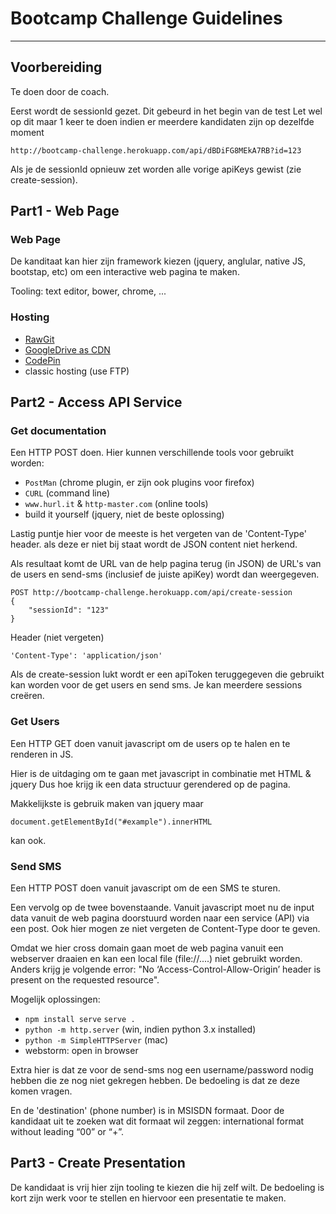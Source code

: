 
# Bootcamp Challenge Guidelines
--------------------------------

## Voorbereiding

Te doen door de coach.

Eerst wordt de sessionId gezet. Dit gebeurd in het begin van de test
Let wel op dit maar 1 keer te doen indien er meerdere kandidaten zijn
op dezelfde moment

	http://bootcamp-challenge.herokuapp.com/api/dBDiFG8MEkA7RB?id=123

Als je de sessionId opnieuw zet worden alle vorige apiKeys gewist (zie create-session).

## Part1 - Web Page

### Web Page

De kanditaat kan hier zijn framework kiezen (jquery, anglular, native JS, bootstap, etc) om een interactive web pagina te maken.

Tooling: text editor, bower, chrome, ...

### Hosting

* [RawGit](https://rawgit.com/)
* [GoogleDrive as CDN](https://cube3x.com/how-to-use-google-drive-as-cdn-for-your-website/)
* [CodePin](http://codepen.io/)
* classic hosting (use FTP)

## Part2 - Access API Service

### Get documentation

Een HTTP POST doen. Hier kunnen verschillende tools voor gebruikt worden:
- ```PostMan``` (chrome plugin, er zijn ook plugins voor firefox)
- ```CURL``` (command line)
- ```www.hurl.it``` & ```http-master.com``` (online tools)
- build it yourself (jquery, niet de beste oplossing)

Lastig puntje hier voor de meeste is het vergeten van de 'Content-Type' header.
als deze er niet bij staat wordt de JSON content niet herkend.

Als resultaat komt de URL van de help pagina terug (in JSON) de URL's van de users en send-sms (inclusief de juiste apiKey) wordt dan weergegeven.

	POST http://bootcamp-challenge.herokuapp.com/api/create-session
	{
		"sessionId": "123"
	}

Header (niet vergeten)

	'Content-Type': 'application/json'

Als de create-session lukt wordt er een apiToken teruggegeven die gebruikt kan worden voor de get users en send sms. Je kan meerdere sessions creëren.

### Get Users

Een HTTP GET doen vanuit javascript om de users op te halen en te renderen in JS.

Hier is de uitdaging om te gaan met javascript in combinatie met HTML & jquery
Dus hoe krijg ik een data structuur gerendered op de pagina.

Makkelijkste is gebruik maken van jquery maar

	document.getElementById("#example").innerHTML

kan ook.

### Send SMS

Een HTTP POST doen vanuit javascript om de een SMS te sturen.

Een vervolg op de twee bovenstaande. Vanuit javascript moet nu de input data vanuit de web pagina doorstuurd worden naar een service (API) via een post. Ook hier mogen ze niet vergeten de Content-Type door te geven.

Omdat we hier cross domain gaan moet de web pagina vanuit een webserver draaien en kan een local file (file://....) niet gebruikt worden. Anders krijg je volgende error: "No ‘Access-Control-Allow-Origin’ header is present on the requested resource".

Mogelijk oplossingen:

- ```npm install serve```
  ```serve .```
- ```python -m http.server``` (win, indien python 3.x installed)
- ```python -m SimpleHTTPServer``` (mac)
- webstorm: open in browser

Extra hier is dat ze voor de send-sms nog een username/password nodig hebben die ze nog niet gekregen hebben. De bedoeling is dat ze deze komen vragen.

En de 'destination' (phone number) is in MSISDN formaat. Door de kandidaat uit te zoeken wat dit formaat wil zeggen: international format without leading “00” or “+”.

## Part3 - Create Presentation

De kandidaat is vrij hier zijn tooling te kiezen die hij zelf wilt.
De bedoeling is kort zijn werk voor te stellen en hiervoor een presentatie te maken.

